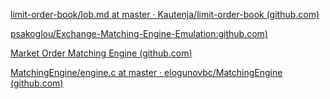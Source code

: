 [limit-order-book/lob.md at master · Kautenja/limit-order-book (github.com)](https://github.com/Kautenja/limit-order-book/blob/master/notes/lob.md)

[psakoglou/Exchange-Matching-Engine-Emulation:github.com)](https://github.com/psakoglou/Exchange-Matching-Engine-Emulation)

[Market Order Matching Engine (github.com)](https://gist.github.com/jdrew1303/e06361070468f6614d52216fb91b79e5)

[MatchingEngine/engine.c at master · elogunovbc/MatchingEngine (github.com)](https://github.com/elogunovbc/MatchingEngine/blob/master/engine.c)

